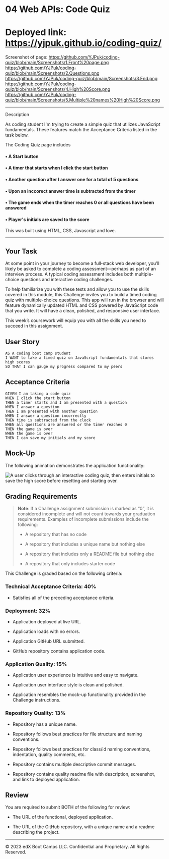 # 04 Web APIs: Code Quiz

# Deployed link: https://yjpuk.github.io/coding-quiz/

Screenshot of page: 
https://github.com/YJPuk/coding-quiz/blob/main/Screenshots/1.Front%20page.png
https://github.com/YJPuk/coding-quiz/blob/main/Screenshots/2.Questions.png
https://github.com/YJPuk/coding-quiz/blob/main/Screenshots/3.End.png
https://github.com/YJPuk/coding-quiz/blob/main/Screenshots/4.High%20Score.png
https://github.com/YJPuk/coding-quiz/blob/main/Screenshots/5.Multiple%20names%20High%20Score.png

<hr>

Description

As coding student I'm trying to create a simple quiz that utilizes JavaScript fundamentals. These features match the Acceptance Criteria listed in the task below. 

The Coding Quiz page includes
<h4>&#x2022; A Start button </h4> 
<h4>&#x2022; A timer that starts when I click the start button </h4> 
<h4>&#x2022; Another question after I answer one for a total of 5 questions </h4> 
<h4>&#x2022; Upon an inccorect answer time is subtracted from the timer </h4> 
<h4>&#x2022; The game ends when the timer reaches 0 or all questions have been answered </h4> 
<h4>&#x2022; Player's initials are saved to the score </h4> 

This was built using HTML, CSS, Javascript and love.

<hr>


## Your Task

At some point in your journey to become a full-stack web developer, you’ll likely be asked to complete a coding assessment&mdash;perhaps as part of an interview process. A typical coding assessment includes both multiple-choice questions and interactive coding challenges. 

To help familiarize you with these tests and allow you to use the skills covered in this module, this Challenge invites you to build a timed coding quiz with multiple-choice questions. This app will run in the browser and will feature dynamically updated HTML and CSS powered by JavaScript code that you write. It will have a clean, polished, and responsive user interface. 

This week’s coursework will equip you with all the skills you need to succeed in this assignment.

## User Story

```
AS A coding boot camp student
I WANT to take a timed quiz on JavaScript fundamentals that stores high scores
SO THAT I can gauge my progress compared to my peers
```

## Acceptance Criteria

```
GIVEN I am taking a code quiz
WHEN I click the start button
THEN a timer starts and I am presented with a question
WHEN I answer a question
THEN I am presented with another question
WHEN I answer a question incorrectly
THEN time is subtracted from the clock
WHEN all questions are answered or the timer reaches 0
THEN the game is over
WHEN the game is over
THEN I can save my initials and my score
```

## Mock-Up

The following animation demonstrates the application functionality:

![A user clicks through an interactive coding quiz, then enters initials to save the high score before resetting and starting over.](./Assets/04-web-apis-homework-demo.gif)

## Grading Requirements

> **Note**: If a Challenge assignment submission is marked as “0”, it is considered incomplete and will not count towards your graduation requirements. Examples of incomplete submissions include the following:
>
> * A repository that has no code
>
> * A repository that includes a unique name but nothing else
>
> * A repository that includes only a README file but nothing else
>
> * A repository that only includes starter code

This Challenge is graded based on the following criteria: 

### Technical Acceptance Criteria: 40%

* Satisfies all of the preceding acceptance criteria.

### Deployment: 32%

* Application deployed at live URL.

* Application loads with no errors.

* Application GitHub URL submitted.

* GitHub repository contains application code.

### Application Quality: 15%

* Application user experience is intuitive and easy to navigate.

* Application user interface style is clean and polished.

* Application resembles the mock-up functionality provided in the Challenge instructions.

### Repository Quality: 13%

* Repository has a unique name.

* Repository follows best practices for file structure and naming conventions.

* Repository follows best practices for class/id naming conventions, indentation, quality comments, etc.

* Repository contains multiple descriptive commit messages.

* Repository contains quality readme file with description, screenshot, and link to deployed application.

## Review

You are required to submit BOTH of the following for review:

* The URL of the functional, deployed application.

* The URL of the GitHub repository, with a unique name and a readme describing the project.

---

© 2023 edX Boot Camps LLC. Confidential and Proprietary. All Rights Reserved.
